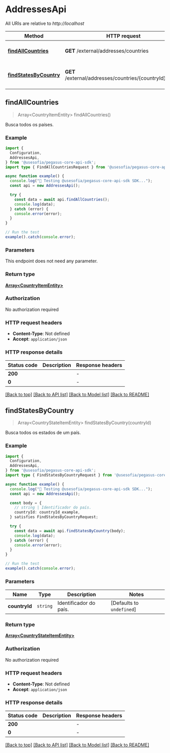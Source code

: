 # AddressesApi

All URIs are relative to *http://localhost*

| Method | HTTP request | Description |
|------------- | ------------- | -------------|
| [**findAllCountries**](AddressesApi.md#findallcountries) | **GET** /external/addresses/countries | Busca todos os países. |
| [**findStatesByCountry**](AddressesApi.md#findstatesbycountry) | **GET** /external/addresses/countries/{countryId}/states | Busca todos os estados de um país. |



## findAllCountries

> Array&lt;CountryItemEntity&gt; findAllCountries()

Busca todos os países.

### Example

```ts
import {
  Configuration,
  AddressesApi,
} from '@usesofia/pegasus-core-api-sdk';
import type { FindAllCountriesRequest } from '@usesofia/pegasus-core-api-sdk';

async function example() {
  console.log("🚀 Testing @usesofia/pegasus-core-api-sdk SDK...");
  const api = new AddressesApi();

  try {
    const data = await api.findAllCountries();
    console.log(data);
  } catch (error) {
    console.error(error);
  }
}

// Run the test
example().catch(console.error);
```

### Parameters

This endpoint does not need any parameter.

### Return type

[**Array&lt;CountryItemEntity&gt;**](CountryItemEntity.md)

### Authorization

No authorization required

### HTTP request headers

- **Content-Type**: Not defined
- **Accept**: `application/json`


### HTTP response details
| Status code | Description | Response headers |
|-------------|-------------|------------------|
| **200** |  |  -  |
| **0** |  |  -  |

[[Back to top]](#) [[Back to API list]](../README.md#api-endpoints) [[Back to Model list]](../README.md#models) [[Back to README]](../README.md)


## findStatesByCountry

> Array&lt;CountryStateItemEntity&gt; findStatesByCountry(countryId)

Busca todos os estados de um país.

### Example

```ts
import {
  Configuration,
  AddressesApi,
} from '@usesofia/pegasus-core-api-sdk';
import type { FindStatesByCountryRequest } from '@usesofia/pegasus-core-api-sdk';

async function example() {
  console.log("🚀 Testing @usesofia/pegasus-core-api-sdk SDK...");
  const api = new AddressesApi();

  const body = {
    // string | Identificador do país.
    countryId: countryId_example,
  } satisfies FindStatesByCountryRequest;

  try {
    const data = await api.findStatesByCountry(body);
    console.log(data);
  } catch (error) {
    console.error(error);
  }
}

// Run the test
example().catch(console.error);
```

### Parameters


| Name | Type | Description  | Notes |
|------------- | ------------- | ------------- | -------------|
| **countryId** | `string` | Identificador do país. | [Defaults to `undefined`] |

### Return type

[**Array&lt;CountryStateItemEntity&gt;**](CountryStateItemEntity.md)

### Authorization

No authorization required

### HTTP request headers

- **Content-Type**: Not defined
- **Accept**: `application/json`


### HTTP response details
| Status code | Description | Response headers |
|-------------|-------------|------------------|
| **200** |  |  -  |
| **0** |  |  -  |

[[Back to top]](#) [[Back to API list]](../README.md#api-endpoints) [[Back to Model list]](../README.md#models) [[Back to README]](../README.md)

